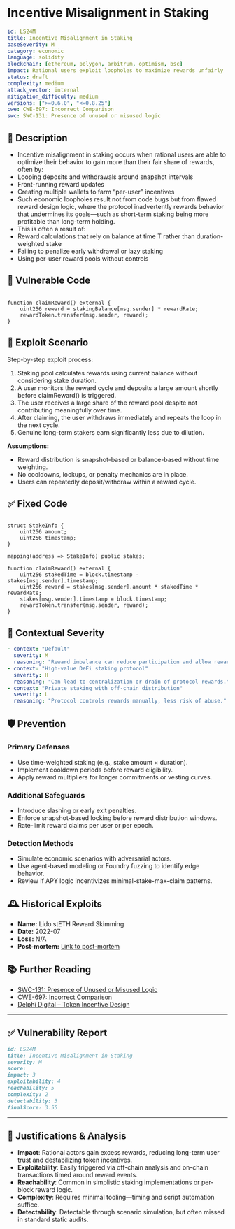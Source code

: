 # Incentive Misalignment in Staking

```YAML
id: LS24M
title: Incentive Misalignment in Staking
baseSeverity: M
category: economic
language: solidity
blockchain: [ethereum, polygon, arbitrum, optimism, bsc]
impact: Rational users exploit loopholes to maximize rewards unfairly
status: draft
complexity: medium
attack_vector: internal
mitigation_difficulty: medium
versions: [">=0.6.0", "<=0.8.25"]
cwe: CWE-697: Incorrect Comparison
swc: SWC-131: Presence of unused or misused logic
```

## 📝 Description

- Incentive misalignment in staking occurs when rational users are able to optimize their behavior to gain more than their fair share of rewards, often by:
- Looping deposits and withdrawals around snapshot intervals
- Front-running reward updates
- Creating multiple wallets to farm “per-user” incentives
- Such economic loopholes result not from code bugs but from flawed reward design logic, where the protocol inadvertently rewards behavior that undermines its goals—such as short-term staking being more profitable than long-term holding.
- This is often a result of:
- Reward calculations that rely on balance at time T rather than duration-weighted stake
- Failing to penalize early withdrawal or lazy staking
- Using per-user reward pools without controls

## 🚨 Vulnerable Code

```solidity

function claimReward() external {
    uint256 reward = stakingBalance[msg.sender] * rewardRate;
    rewardToken.transfer(msg.sender, reward);
}
```

## 🧪 Exploit Scenario

Step-by-step exploit process:

1. Staking pool calculates rewards using current balance without considering stake duration.
2. A user monitors the reward cycle and deposits a large amount shortly before claimReward() is triggered.
3. The user receives a large share of the reward pool despite not contributing meaningfully over time.
4. After claiming, the user withdraws immediately and repeats the loop in the next cycle.
5. Genuine long-term stakers earn significantly less due to dilution.

**Assumptions:**

- Reward distribution is snapshot-based or balance-based without time weighting.
- No cooldowns, lockups, or penalty mechanics are in place.
- Users can repeatedly deposit/withdraw within a reward cycle.

## ✅ Fixed Code

```solidity

struct StakeInfo {
    uint256 amount;
    uint256 timestamp;
}

mapping(address => StakeInfo) public stakes;

function claimReward() external {
    uint256 stakedTime = block.timestamp - stakes[msg.sender].timestamp;
    uint256 reward = stakes[msg.sender].amount * stakedTime * rewardRate;
    stakes[msg.sender].timestamp = block.timestamp;
    rewardToken.transfer(msg.sender, reward);
}
```
## 🧭 Contextual Severity

```yaml
- context: "Default"
  severity: M
  reasoning: "Reward imbalance can reduce participation and allow reward sniping."
- context: "High-value DeFi staking protocol"
  severity: H
  reasoning: "Can lead to centralization or drain of protocol rewards."
- context: "Private staking with off-chain distribution"
  severity: L
  reasoning: "Protocol controls rewards manually, less risk of abuse."
```

## 🛡️ Prevention

### Primary Defenses

- Use time-weighted staking (e.g., stake amount × duration).
- Implement cooldown periods before reward eligibility.
- Apply reward multipliers for longer commitments or vesting curves.

### Additional Safeguards

- Introduce slashing or early exit penalties.
- Enforce snapshot-based locking before reward distribution windows.
- Rate-limit reward claims per user or per epoch.

### Detection Methods

- Simulate economic scenarios with adversarial actors.
- Use agent-based modeling or Foundry fuzzing to identify edge behavior.
- Review if APY logic incentivizes minimal-stake-max-claim patterns.

## 🕰️ Historical Exploits

- **Name:** Lido stETH Reward Skimming 
- **Date:** 2022-07 
- **Loss:** N/A 
- **Post-mortem:** [Link to post-mortem](https://github.com/lidofinance) 
  
## 📚 Further Reading

- [SWC-131: Presence of Unused or Misused Logic](https://swcregistry.io/docs/SWC-131) 
- [CWE-697: Incorrect Comparison](https://cwe.mitre.org/data/definitions/697.html)   
- [Delphi Digital – Token Incentive Design](https://www.delphidigital.io/) 

---

## ✅ Vulnerability Report

```markdown
id: LS24M
title: Incentive Misalignment in Staking
severity: M
score:
impact: 3  
exploitability: 4  
reachability: 5 
complexity: 2   
detectability: 3  
finalScore: 3.55
```

---

## 📄 Justifications & Analysis

- **Impact**: Rational actors gain excess rewards, reducing long-term user trust and destabilizing token incentives.
- **Exploitability**: Easily triggered via off-chain analysis and on-chain transactions timed around reward events.
- **Reachability**: Common in simplistic staking implementations or per-block reward logic.
- **Complexity**: Requires minimal tooling—timing and script automation suffice.
- **Detectability**: Detectable through scenario simulation, but often missed in standard static audits.


